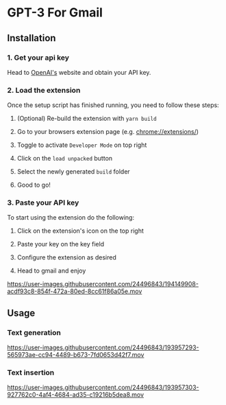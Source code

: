 # GPT-3 For Gmail

## Installation

### 1. Get your api key

Head to [OpenAI's](https://openai.com/api/) website and obtain your API key.

### 2. Load the extension

Once the setup script has finished running, you need to follow these steps:

1. (Optional) Re-build the extension with `yarn build`

2. Go to your browsers extension page (e.g. [chrome://extensions/](chrome://extensions/))

3. Toggle to activate `Developer Mode`  on top right

4. Click on the `load unpacked` button

5. Select the newly generated `build` folder

6. Good to go!

### 3. Paste your API key

To start using the extension do the following:

1. Click on the extension's icon on the top right

2. Paste your key on the key field

3. Configure the extension as desired

4. Head to gmail and enjoy

https://user-images.githubusercontent.com/24496843/194149908-acdf93c8-854f-472a-80ed-8cc61f86a05e.mov

## Usage

### Text generation

https://user-images.githubusercontent.com/24496843/193957293-565973ae-cc94-4489-b673-7fd0653d42f7.mov

### Text insertion

https://user-images.githubusercontent.com/24496843/193957303-927762c0-4af4-4684-ad35-c19216b5dea8.mov

